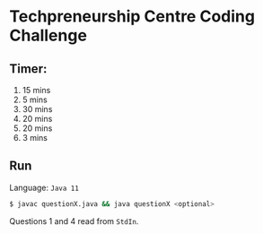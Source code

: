 # Techpreneurship Centre Coding Challenge
## Timer:
1. 15 mins
2. 5 mins
3. 30 mins
4. 20 mins
5. 20 mins
6. 3 mins

## Run
Language: `Java 11`
```bash
$ javac questionX.java && java questionX <optional>
```
Questions 1 and 4 read from `StdIn`.
